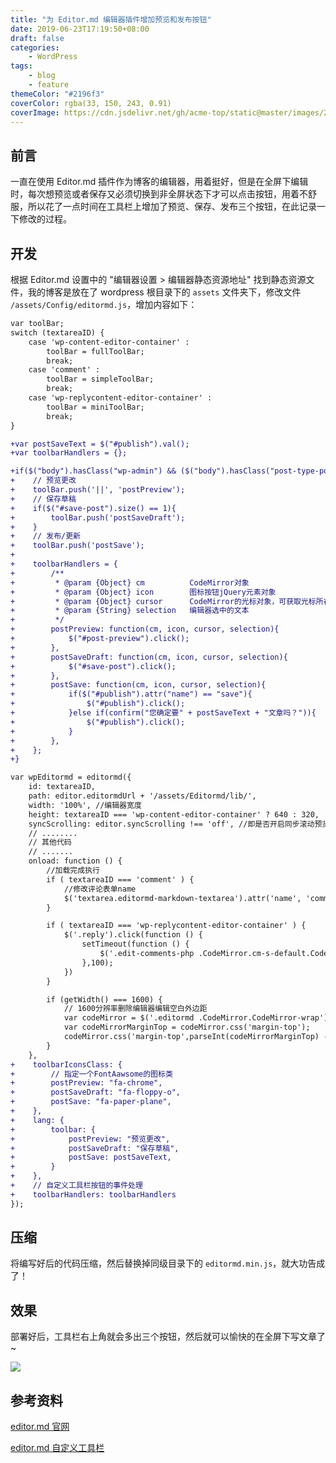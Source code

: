 ```yaml
---
title: "为 Editor.md 编辑器插件增加预览和发布按钮"
date: 2019-06-23T17:19:50+08:00
draft: false
categories:
    - WordPress
tags:
    - blog
    - feature
themeColor: "#2196f3"
coverColor: rgba(33, 150, 243, 0.91)
coverImage: https://cdn.jsdelivr.net/gh/acme-top/static@master/images/2021/04/20210410224611-wp-editor.md_.png
---
```


## 前言

一直在使用 Editor.md 插件作为博客的编辑器，用着挺好，但是在全屏下编辑时，每次想预览或者保存又必须切换到非全屏状态下才可以点击按钮，用着不舒服，所以花了一点时间在工具栏上增加了预览、保存、发布三个按钮，在此记录一下修改的过程。

## 开发

根据 Editor.md 设置中的 "编辑器设置 > 编辑器静态资源地址" 找到静态资源文件，我的博客是放在了 wordpress 根目录下的 `assets` 文件夹下，修改文件 `/assets/Config/editormd.js`，增加内容如下：

```diff
var toolBar;
switch (textareaID) {
    case 'wp-content-editor-container' :
        toolBar = fullToolBar;
        break;
    case 'comment' :
        toolBar = simpleToolBar;
        break;
    case 'wp-replycontent-editor-container' :
        toolBar = miniToolBar;
        break;
}

+var postSaveText = $("#publish").val();
+var toolbarHandlers = {};

+if($("body").hasClass("wp-admin") && ($("body").hasClass("post-type-post") || $("body").hasClass("post-type-page")){
+    // 预览更改
+    toolBar.push('||', 'postPreview');
+    // 保存草稿
+    if($("#save-post").size() == 1){
+        toolBar.push('postSaveDraft');
+    }
+    // 发布/更新
+    toolBar.push('postSave');
+
+    toolbarHandlers = {
+        /**
+         * @param {Object}	cm			CodeMirror对象
+         * @param {Object}	icon		图标按钮jQuery元素对象
+         * @param {Object}	cursor		CodeMirror的光标对象，可获取光标所在行和位置
+         * @param {String}	selection	编辑器选中的文本
+         */
+        postPreview: function(cm, icon, cursor, selection){
+            $("#post-preview").click();
+        },
+        postSaveDraft: function(cm, icon, cursor, selection){
+            $("#save-post").click();
+        },
+        postSave: function(cm, icon, cursor, selection){
+            if($("#publish").attr("name") == "save"){
+                $("#publish").click();
+            }else if(confirm("您确定要" + postSaveText + "文章吗？")){
+                $("#publish").click();
+            }
+        },
+    };
+}

var wpEditormd = editormd({
    id: textareaID,
    path: editor.editormdUrl + '/assets/Editormd/lib/',
    width: '100%', //编辑器宽度
    height: textareaID === 'wp-content-editor-container' ? 640 : 320,    //编辑器高度
    syncScrolling: editor.syncScrolling !== 'off', //即是否开启同步滚动预览
	// ........
	// 其他代码
	// .......
    onload: function () {
        //加载完成执行
        if ( textareaID === 'comment' ) {
            //修改评论表单name
            $('textarea.editormd-markdown-textarea').attr('name', 'comment');
        }

        if ( textareaID === 'wp-replycontent-editor-container' ) {
            $('.reply').click(function () {
                setTimeout(function () {
                    $('.edit-comments-php .CodeMirror.cm-s-default.CodeMirror-wrap').css('margin-top',$('.editormd-toolbar').height());
                },100);
            })
        }

        if (getWidth() === 1600) {
            // 1600分辨率删除编辑器编辑空白外边距
            var codeMirror = $('.editormd .CodeMirror.CodeMirror-wrap');
            var codeMirrorMarginTop = codeMirror.css('margin-top');
            codeMirror.css('margin-top',parseInt(codeMirrorMarginTop) - 32 + "px");
        }
    },
+    toolbarIconsClass: {
+        // 指定一个FontAawsome的图标类
+        postPreview: "fa-chrome",
+        postSaveDraft: "fa-floppy-o",
+        postSave: "fa-paper-plane",
+    },
+    lang: {
+        toolbar: {
+            postPreview: "预览更改",
+            postSaveDraft: "保存草稿",
+            postSave: postSaveText,
+        }
+    },
+    // 自定义工具栏按钮的事件处理
+    toolbarHandlers: toolbarHandlers
});
```

## 压缩

将编写好后的代码压缩，然后替换掉同级目录下的 `editormd.min.js`，就大功告成了！

## 效果

部署好后，工具栏右上角就会多出三个按钮，然后就可以愉快的在全屏下写文章了~

![](https://cdn.jsdelivr.net/gh/acme-top/static@master/images/2021/04/20210410205436-paste-e6e62536cd9cd221d6f1d4cfbf602b83-1.png)

## 参考资料

[editor.md 官网](https://pandao.github.io/editor.md/ "editor.md 官网")

[editor.md 自定义工具栏](https://pandao.github.io/editor.md/examples/custom-toolbar.html "editor.md 自定义工具栏")